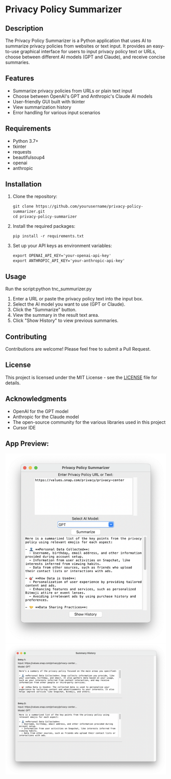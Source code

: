 # Privacy Policy Summarizer

## Description

The Privacy Policy Summarizer is a Python application that uses AI to summarize privacy policies from websites or text input. It provides an easy-to-use graphical interface for users to input privacy policy text or URLs, choose between different AI models (GPT and Claude), and receive concise summaries.

## Features

- Summarize privacy policies from URLs or plain text input
- Choose between OpenAI's GPT and Anthropic's Claude AI models
- User-friendly GUI built with tkinter
- View summarization history
- Error handling for various input scenarios

## Requirements

- Python 3.7+
- tkinter
- requests
- beautifulsoup4
- openai
- anthropic

## Installation

1. Clone the repository:
   ```
   git clone https://github.com/yourusername/privacy-policy-summarizer.git
   cd privacy-policy-summarizer
   ```

2. Install the required packages:
   ```
   pip install -r requirements.txt
   ```

3. Set up your API keys as environment variables:
   ```
   export OPENAI_API_KEY='your-openai-api-key'
   export ANTHROPIC_API_KEY='your-anthropic-api-key'
   ```

## Usage
Run the script:python tnc_summurizer.py

1. Enter a URL or paste the privacy policy text into the input box.
2. Select the AI model you want to use (GPT or Claude).
3. Click the "Summarize" button.
4. View the summary in the result text area.
5. Click "Show History" to view previous summaries.

## Contributing

Contributions are welcome! Please feel free to submit a Pull Request.

## License

This project is licensed under the MIT License - see the [LICENSE](LICENSE) file for details.

## Acknowledgments

- OpenAI for the GPT model
- Anthropic for the Claude model
- The open-source community for the various libraries used in this project
- Cursor IDE

## App Preview:
![Main App](main_app.png)
![History](SH.png)

